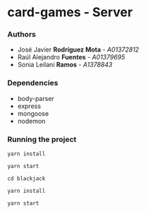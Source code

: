 # card-games - Server

### Authors

* José Javier **Rodríguez Mota** - *A01372812*
* Raúl Alejandro **Fuentes** - *A01379695*
* Sonia Leilani **Ramos** - *A1378843*

### Dependencies

* body-parser
* express
* mongoose
* nodemon


### Running the project

`yarn install`

`yarn start`

`cd blackjack`

`yarn install`

`yarn start`
